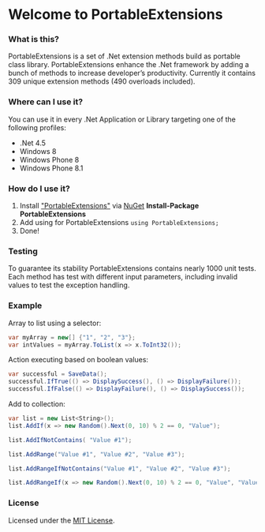 # Welcome to PortableExtensions

### What is this?

PortableExtensions is a set of .Net extension methods build as portable class library. 
PortableExtensions enhance the .Net framework by adding a bunch of methods to increase developer’s productivity.
Currently it contains 309 unique extension methods (490 overloads included).

### Where can I use it?
You can use it in every .Net Application or Library targeting one of the following profiles:
* .Net 4.5
* Windows 8
* Windows Phone 8
* Windows Phone 8.1

### How do I use it?
1. Install ["PortableExtensions"](http://www.nuget.org/packages/PortableExtensions/) via [NuGet](http://nuget.org)
__Install-Package PortableExtensions__
2. Add using for PortableExtensions ```using PortableExtensions; ```
3. Done!

### Testing
To guarantee its stability PortableExtensions contains nearly 1000 unit tests.
Each method has test with different input parameters, including invalid values to test the exception handling.

### Example

Array to list using a selector:
```csharp
var myArray = new[] {"1", "2", "3"};
var intValues = myArray.ToList(x => x.ToInt32());
```

Action executing based on boolean values:
```csharp
var successful = SaveData();
successful.IfTrue(() => DisplaySuccess(), () => DisplayFailure());
successful.IfFalse(() => DisplayFailure(), () => DisplaySuccess());
```

Add to collection:
```csharp
var list = new List<String>();
list.AddIf(x => new Random().Next(0, 10) % 2 == 0, "Value");

list.AddIfNotContains( "Value #1");

list.AddRange("Value #1", "Value #2", "Value #3");

list.AddRangeIfNotContains("Value #1", "Value #2", "Value #3");

list.AddRangeIf(x => new Random().Next(0, 10) % 2 == 0, "Value", "Value #2", "Value #3");
```

### License
Licensed under the [MIT License](https://raw.githubusercontent.com/DaveSenn/PortableExtensions/master/License.txt).
